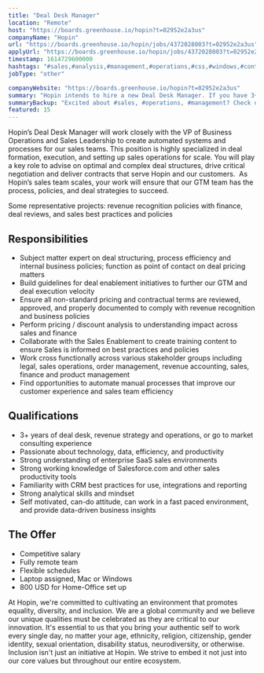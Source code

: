 ```yaml
---
title: "Deal Desk Manager"
location: "Remote"
host: "https://boards.greenhouse.io/hopin?t=02952e2a3us"
companyName: "Hopin"
url: "https://boards.greenhouse.io/hopin/jobs/4372028003?t=02952e2a3us"
applyUrl: "https://boards.greenhouse.io/hopin/jobs/4372028003?t=02952e2a3us#app"
timestamp: 1614729600000
hashtags: "#sales,#analysis,#management,#operations,#css,#windows,#content,#marketing,#finance,#crm"
jobType: "other"

companyWebsite: "https://boards.greenhouse.io/hopin?t=02952e2a3us"
summary: "Hopin intends to hire a new Deal Desk Manager. If you have 3+ years of deal desk, revenue strategy and operations, or go to market consulting experience, consider applying."
summaryBackup: "Excited about #sales, #operations, #management? Check out this job post!"
featured: 15
---
```


Hopin’s Deal Desk Manager will work closely with the VP of Business Operations and Sales Leadership to create automated systems and processes for our sales teams. This position is highly specialized in deal formation, execution, and setting up sales operations for scale. You will play a key role to advise on optimal and complex deal structures, drive critical negotiation and deliver contracts that serve Hopin and our customers.  As Hopin’s sales team scales, your work will ensure that our GTM team has the process, policies, and deal strategies to succeed.

Some representative projects: revenue recognition policies with finance, deal reviews, and sales best practices and policies

## Responsibilities

*   Subject matter expert on deal structuring, process efficiency and internal business policies; function as point of contact on deal pricing matters
*   Build guidelines for deal enablement initiatives to further our GTM and deal execution velocity
*   Ensure all non-standard pricing and contractual terms are reviewed, approved, and properly documented to comply with revenue recognition and business policies
*   Perform pricing / discount analysis to understanding impact across sales and finance
*   Collaborate with the Sales Enablement to create training content to ensure Sales is informed on best practices and policies
*   Work cross functionally across various stakeholder groups including legal, sales operations, order management, revenue accounting, sales, finance and product management
*   Find opportunities to automate manual processes that improve our customer experience and sales team efficiency

## Qualifications

*   3+ years of deal desk, revenue strategy and operations, or go to market consulting experience
*   Passionate about technology, data, efficiency, and productivity
*   Strong understanding of enterprise SaaS sales environments 
*   Strong working knowledge of Salesforce.com and other sales productivity tools
*   Familiarity with CRM best practices for use, integrations and reporting
*   Strong analytical skills and mindset
*   Self motivated, can-do attitude, can work in a fast paced environment, and provide data-driven business insights

## The Offer

*   Competitive salary
*   Fully remote team
*   Flexible schedules
*   Laptop assigned, Mac or Windows 
*   800 USD for Home-Office set up

At Hopin, we're committed to cultivating an environment that promotes equality, diversity, and inclusion. We are a global community and we believe our unique qualities must be celebrated as they are critical to our innovation. It's essential to us that you bring your authentic self to work every single day, no matter your age, ethnicity, religion, citizenship, gender identity, sexual orientation, disability status, neurodiversity, or otherwise. Inclusion isn't just an initiative at Hopin. We strive to embed it not just into our core values but throughout our entire ecosystem.
